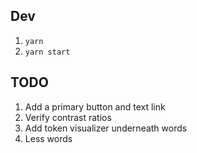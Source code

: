 ## Dev

1. `yarn`
2. `yarn start`

## TODO

1. Add a primary button and text link
2. Verify contrast ratios
4. Add token visualizer underneath words
5. Less words
